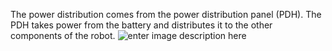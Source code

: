The power distribution comes from the power distribution panel (PDH). The PDH takes power from the battery and distributes it to the other components of the robot. 
![enter image description here](https://cdn11.bigcommerce.com/s-t3eo8vwp22/images/stencil/500x659/products/602/2499/REV-11-1850-PDH-BirdsEye-FINAL__88635.1641404122.png?c=2)
